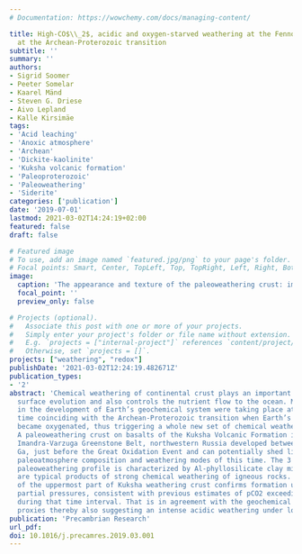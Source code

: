```yaml
---
# Documentation: https://wowchemy.com/docs/managing-content/

title: High-CO$\\_2$, acidic and oxygen-starved weathering at the Fennoscandian Shield
  at the Archean-Proterozoic transition
subtitle: ''
summary: ''
authors:
- Sigrid Soomer
- Peeter Somelar
- Kaarel Mänd
- Steven G. Driese
- Aivo Lepland
- Kalle Kirsimäe
tags:
- 'Acid leaching'
- 'Anoxic atmosphere'
- 'Archean'
- 'Dickite-kaolinite'
- 'Kuksha volcanic formation'
- 'Paleoproterozoic'
- 'Paleoweathering'
- 'Siderite'
categories: ['publication']
date: '2019-07-01'
lastmod: 2021-03-02T14:24:19+02:00
featured: false
draft: false

# Featured image
# To use, add an image named `featured.jpg/png` to your page's folder.
# Focal points: Smart, Center, TopLeft, Top, TopRight, Left, Right, BottomLeft, Bottom, BottomRight.
image:
  caption: 'The appearance and texture of the paleoweathering crust: images A, B and C are scans of whole thin sections in ordinary incident light, and the scale bar at the right applies to all three images. The rock is intensely weathered at 1.8 m below the surface (A), with less altered basalt at 5.2 m depth (B), and the least-altered parent rock at 11.5 m depth (C). Amphibole in the basaltic parent rock is altered as evidenced by dissolved edges of the crystals (E, image taken in crossed polars), whereas deeper at 11 m depth, actinolite fibrous overgrowth is evident (F, image taken in crossed polars).'
  focal_point: ''
  preview_only: false

# Projects (optional).
#   Associate this post with one or more of your projects.
#   Simply enter your project's folder or file name without extension.
#   E.g. `projects = ["internal-project"]` references `content/project/deep-learning/index.md`.
#   Otherwise, set `projects = []`.
projects: ["weathering", "redox"]
publishDate: '2021-03-02T12:24:19.482671Z'
publication_types:
- '2'
abstract: 'Chemical weathering of continental crust plays an important role in Earth‘s
  surface evolution and also controls the nutrient flow to the ocean. Major changes
  in the development of Earth’s geochemical system were taking place at a critical
  time coinciding with the Archean-Proterozoic transition when Earth’s atmosphere
  became oxygenated, thus triggering a whole new set of chemical weathering reactions.
  A paleoweathering crust on basalts of the Kuksha Volcanic Formation in the Paleoproterozoic
  Imandra-Varzuga Greenstone Belt, northwestern Russia developed between 2.5 and 2.44
  Ga, just before the Great Oxidation Event and can potentially shed light on the
  paleoatmosphere composition and weathering modes of this time. The 3 m-thick Kuksha
  paleoweathering profile is characterized by Al-phyllosilicate clay minerals that
  are typical products of strong chemical weathering of igneous rocks. The mineralogy
  of the uppermost part of Kuksha weathering crust confirms formation under high CO2
  partial pressures, consistent with previous estimates of pCO2 exceeding 0.1 atm
  during that time interval. That is in agreement with the geochemical and mineralogical
  proxies thereby also suggesting an intense acidic weathering under low-oxygen conditions.'
publication: 'Precambrian Research'
url_pdf:
doi: 10.1016/j.precamres.2019.03.001
---
```

